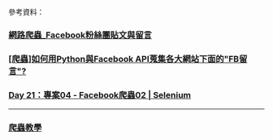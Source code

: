 參考資料：
### [網路爬蟲_Facebook粉絲團貼文與留言](https://tlyu0419.github.io/2019/05/01/Crawl-Facebook/)
### [[爬蟲]如何用Python與Facebook API蒐集各大網站下面的"FB留言"?](http://bhan0507.logdown.com/posts/1406669-python-facebook-api-comments)
### [Day 21：專案04 - Facebook爬蟲02 | Selenium](https://ithelp.ithome.com.tw/articles/10272370)

-----
### [爬蟲教學](https://gist.github.com/HaoHsiu-Huang/f4a68bec77c17e0e118a6a5cb4dffed1)
